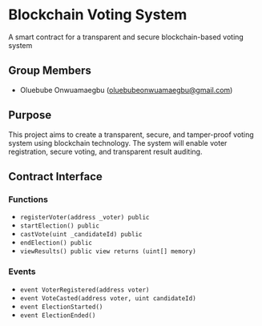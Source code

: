 # Blockchain Voting System
A smart contract for a transparent and secure blockchain-based voting system

## Group Members
- Oluebube Onwuamaegbu (oluebubeonwuamaegbu@gmail.com)

## Purpose
This project aims to create a transparent, secure, and tamper-proof voting system using blockchain technology. The system will enable voter registration, secure voting, and transparent result auditing.

## Contract Interface
### Functions
- `registerVoter(address _voter) public`
- `startElection() public`
- `castVote(uint _candidateId) public`
- `endElection() public`
- `viewResults() public view returns (uint[] memory)`

### Events
- `event VoterRegistered(address voter)`
- `event VoteCasted(address voter, uint candidateId)`
- `event ElectionStarted()`
- `event ElectionEnded()`
